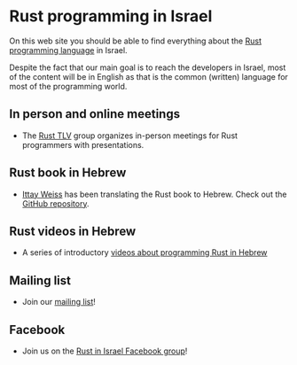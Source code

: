 # Rust programming in Israel

On this web site you should be able to find everything about the [Rust programming language](https://www.rust-lang.org/) in Israel.

Despite the fact that our main goal is to reach the developers in Israel, most of the content will be in English
as that is the common (written) language for most of the programming world.

## In person and online meetings

* The [Rust TLV](/tlv) group organizes in-person meetings for Rust programmers with presentations.


## Rust book in Hebrew

* [Ittay Weiss](https://github.com/IttayWeiss/) has been translating the Rust book to Hebrew. Check out the [GitHub repository](https://github.com/IttayWeiss/rustbook-heb).


## Rust videos in Hebrew

* A series of introductory [videos about programming Rust in Hebrew](https://he.code-maven.com/rust)

## Mailing list

* Join our [mailing list](/mailing-list)!

## Facebook

* Join us on the [Rust in Israel Facebook group](https://www.facebook.com/groups/871267374412093)!

<!--
## Rust Training in Israel in Hebrew or English

* [Gabor Szabo](https://szabgab.com/), who maintains this site as well, offers Rust training courses.
-->

